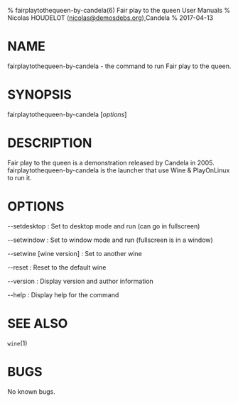 % fairplaytothequeen-by-candela(6) Fair play to the queen User Manuals
% Nicolas HOUDELOT (nicolas@demosdebs.org),Candela
% 2017-04-13

# NAME
fairplaytothequeen-by-candela - the command to run Fair play to the queen.

# SYNOPSIS
fairplaytothequeen-by-candela [*options*]

# DESCRIPTION
Fair play to the queen is a demonstration released by Candela in 2005.
fairplaytothequeen-by-candela is the launcher that use Wine & PlayOnLinux to run it.

# OPTIONS
\--setdesktop
:   Set to desktop mode and run (can go in fullscreen)

\--setwindow
:   Set to window mode and run (fullscreen is in a window)

\--setwine [wine version]
:   Set to another wine

\--reset
:   Reset to the default wine

\--version
:   Display version and author information

\--help
:   Display help for the command

# SEE ALSO
`wine`(1)

# BUGS
No known bugs.
